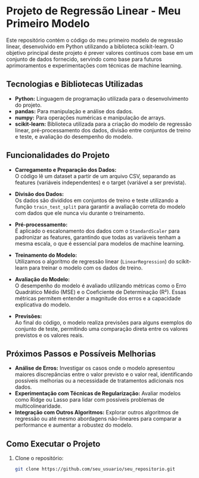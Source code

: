 # Projeto de Regressão Linear - Meu Primeiro Modelo

Este repositório contém o código do meu primeiro modelo de regressão linear, desenvolvido em Python utilizando a biblioteca scikit-learn. O objetivo principal deste projeto é prever valores contínuos com base em um conjunto de dados fornecido, servindo como base para futuros aprimoramentos e experimentações com técnicas de machine learning.

## Tecnologias e Bibliotecas Utilizadas

- **Python:** Linguagem de programação utilizada para o desenvolvimento do projeto.
- **pandas:** Para manipulação e análise dos dados.
- **numpy:** Para operações numéricas e manipulação de arrays.
- **scikit-learn:** Biblioteca utilizada para a criação do modelo de regressão linear, pré-processamento dos dados, divisão entre conjuntos de treino e teste, e avaliação do desempenho do modelo.

## Funcionalidades do Projeto

- **Carregamento e Preparação dos Dados:**  
  O código lê um dataset a partir de um arquivo CSV, separando as features (variáveis independentes) e o target (variável a ser prevista).

- **Divisão dos Dados:**  
  Os dados são divididos em conjuntos de treino e teste utilizando a função `train_test_split` para garantir a avaliação correta do modelo com dados que ele nunca viu durante o treinamento.

- **Pré-processamento:**  
  É aplicado o escalonamento dos dados com o `StandardScaler` para padronizar as features, garantindo que todas as variáveis tenham a mesma escala, o que é essencial para modelos de machine learning.

- **Treinamento do Modelo:**  
  Utilizamos o algoritmo de regressão linear (`LinearRegression`) do scikit-learn para treinar o modelo com os dados de treino.

- **Avaliação do Modelo:**  
  O desempenho do modelo é avaliado utilizando métricas como o Erro Quadrático Médio (MSE) e o Coeficiente de Determinação (R²). Essas métricas permitem entender a magnitude dos erros e a capacidade explicativa do modelo.

- **Previsões:**  
  Ao final do código, o modelo realiza previsões para alguns exemplos do conjunto de teste, permitindo uma comparação direta entre os valores previstos e os valores reais.

## Próximos Passos e Possíveis Melhorias

- **Análise de Erros:** Investigar os casos onde o modelo apresentou maiores discrepâncias entre o valor previsto e o valor real, identificando possíveis melhorias ou a necessidade de tratamentos adicionais nos dados.
- **Experimentação com Técnicas de Regularização:** Avaliar modelos como Ridge ou Lasso para lidar com possíveis problemas de multicolinearidade.
- **Integração com Outros Algoritmos:** Explorar outros algoritmos de regressão ou até mesmo abordagens não-lineares para comparar a performance e aumentar a robustez do modelo.

## Como Executar o Projeto

1. Clone o repositório:
   ```bash
   git clone https://github.com/seu_usuario/seu_repositorio.git
